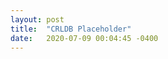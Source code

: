 ```yaml
---
layout: post
title:  "CRLDB Placeholder"
date:   2020-07-09 00:04:45 -0400
---
```


<!-- Place Holder !-->
